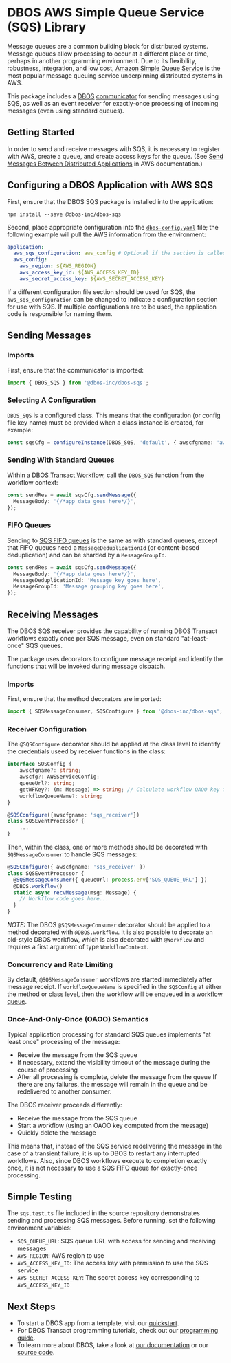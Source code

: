 # DBOS AWS Simple Queue Service (SQS) Library

Message queues are a common building block for distributed systems. Message queues allow processing to occur at a different place or time, perhaps in another programming environment. Due to its flexibility, robustness, integration, and low cost, [Amazon Simple Queue Service](https://aws.amazon.com/sqs/) is the most popular message queuing service underpinning distributed systems in AWS.

This package includes a [DBOS](https://docs.dbos.dev/) [communicator](https://docs.dbos.dev/typescript/tutorials/step-tutorial) for sending messages using SQS, as well as an event receiver for exactly-once processing of incoming messages (even using standard queues).

## Getting Started

In order to send and receive messages with SQS, it is necessary to register with AWS, create a queue, and create access keys for the queue. (See [Send Messages Between Distributed Applications](https://aws.amazon.com/getting-started/hands-on/send-messages-distributed-applications/) in AWS documentation.)

## Configuring a DBOS Application with AWS SQS

First, ensure that the DBOS SQS package is installed into the application:

```
npm install --save @dbos-inc/dbos-sqs
```

Second, place appropriate configuration into the [`dbos-config.yaml`](https://docs.dbos.dev/typescript/reference/configuration) file; the following example will pull the AWS information from the environment:

```yaml
application:
  aws_sqs_configuration: aws_config # Optional if the section is called `aws_config`
  aws_config:
    aws_region: ${AWS_REGION}
    aws_access_key_id: ${AWS_ACCESS_KEY_ID}
    aws_secret_access_key: ${AWS_SECRET_ACCESS_KEY}
```

If a different configuration file section should be used for SQS, the `aws_sqs_configuration` can be changed to indicate a configuration section for use with SQS. If multiple configurations are to be used, the application code is responsible for naming them.

## Sending Messages

### Imports

First, ensure that the communicator is imported:

```typescript
import { DBOS_SQS } from '@dbos-inc/dbos-sqs';
```

### Selecting A Configuration

`DBOS_SQS` is a configured class. This means that the configuration (or config file key name) must be provided when a class instance is created, for example:

```typescript
const sqsCfg = configureInstance(DBOS_SQS, 'default', { awscfgname: 'aws_config' });
```

### Sending With Standard Queues

Within a [DBOS Transact Workflow](https://docs.dbos.dev/typescript/tutorials/workflow-tutorial), call the `DBOS_SQS` function from the workflow context:

```typescript
const sendRes = await sqsCfg.sendMessage({
  MessageBody: '{/*app data goes here*/}',
});
```

### FIFO Queues

Sending to [SQS FIFO queues](https://docs.aws.amazon.com/AWSSimpleQueueService/latest/SQSDeveloperGuide/sqs-fifo-queues.html) is the same as with standard queues, except that FIFO queues need a `MessageDeduplicationId` (or content-based deduplication) and can be sharded by a `MessageGroupId`.

```typescript
const sendRes = await sqsCfg.sendMessage({
  MessageBody: '{/*app data goes here*/}',
  MessageDeduplicationId: 'Message key goes here',
  MessageGroupId: 'Message grouping key goes here',
});
```

## Receiving Messages

The DBOS SQS receiver provides the capability of running DBOS Transact workflows exactly once per SQS message, even on standard "at-least-once" SQS queues.

The package uses decorators to configure message receipt and identify the functions that will be invoked during message dispatch.

### Imports

First, ensure that the method decorators are imported:

```typescript
import { SQSMessageConsumer, SQSConfigure } from '@dbos-inc/dbos-sqs';
```

### Receiver Configuration

The `@SQSConfigure` decorator should be applied at the class level to identify the credentials useed by receiver functions in the class:

```typescript
interface SQSConfig {
    awscfgname?: string;
    awscfg?: AWSServiceConfig;
    queueUrl?: string;
    getWFKey?: (m: Message) => string; // Calculate workflow OAOO key for each message
    workflowQueueName?: string;
}

@SQSConfigure({awscfgname: 'sqs_receiver'})
class SQSEventProcessor {
    ...
}
```

Then, within the class, one or more methods should be decorated with `SQSMessageConsumer` to handle SQS messages:

```typescript
@SQSConfigure({ awscfgname: 'sqs_receiver' })
class SQSEventProcessor {
  @SQSMessageConsumer({ queueUrl: process.env['SQS_QUEUE_URL'] })
  @DBOS.workflow()
  static async recvMessage(msg: Message) {
    // Workflow code goes here...
  }
}
```

_NOTE:_ The DBOS `@SQSMessageConsumer` decorator should be applied to a method decorated with `@DBOS.workflow`. It is also possible to decorate an old-style DBOS workflow, which is also decorated with `@Workflow` and requires a first argument of type `WorkflowContext`.

### Concurrency and Rate Limiting

By default, `@SQSMessageConsumer` workflows are started immediately after message receipt. If `workflowQueueName` is specified in the `SQSConfig` at either the method or class level, then the workflow will be enqueued in a [workflow queue](https://docs.dbos.dev/typescript/reference/transactapi/workflow-queues).

### Once-And-Only-Once (OAOO) Semantics

Typical application processing for standard SQS queues implements "at least once" processing of the message:

- Receive the message from the SQS queue
- If necessary, extend the visibility timeout of the message during the course of processing
- After all processing is complete, delete the message from the queue
  If there are any failures, the message will remain in the queue and be redelivered to another consumer.

The DBOS receiver proceeds differently:

- Receive the message from the SQS queue
- Start a workflow (using an OAOO key computed from the message)
- Quickly delete the message

This means that, instead of the SQS service redelivering the message in the case of a transient failure, it is up to DBOS to restart any interrupted workflows. Also, since DBOS workflows execute to completion exactly once, it is not necessary to use a SQS FIFO queue for exactly-once processing.

## Simple Testing

The `sqs.test.ts` file included in the source repository demonstrates sending and processing SQS messages. Before running, set the following environment variables:

- `SQS_QUEUE_URL`: SQS queue URL with access for sending and receiving messages
- `AWS_REGION`: AWS region to use
- `AWS_ACCESS_KEY_ID`: The access key with permission to use the SQS service
- `AWS_SECRET_ACCESS_KEY`: The secret access key corresponding to `AWS_ACCESS_KEY_ID`

## Next Steps

- To start a DBOS app from a template, visit our [quickstart](https://docs.dbos.dev/quickstart).
- For DBOS Transact programming tutorials, check out our [programming guide](https://docs.dbos.dev/typescript/programming-guide).
- To learn more about DBOS, take a look at [our documentation](https://docs.dbos.dev/) or our [source code](https://github.com/dbos-inc/dbos-transact).
